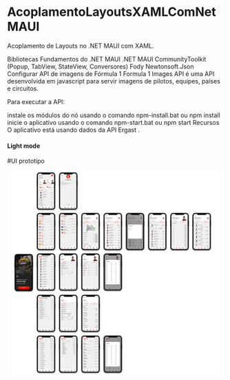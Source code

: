 # AcoplamentoLayoutsXAMLComNetMAUI

Acoplamento de Layouts no .NET MAUI com XAML.

Bibliotecas
Fundamentos do .NET MAUI
.NET MAUI CommunityToolkit (Popup, TabView, StateView, Conversores)
Fody
Newtonsoft.Json
Configurar
API de imagens de Fórmula 1
Formula 1 Images API é uma API desenvolvida em javascript para servir imagens de pilotos, equipes, países e circuitos.


Para executar a API:

instale os módulos do nó usando o comando npm-install.bat ou npm install
inicie o aplicativo usando o comando npm-start.bat ou npm start
Recursos
O aplicativo está usando dados da API Ergast .


#### Light mode 

#UI prototipo

<img src="https://github.com/ManoelSytem/AppF1/blob/main/light_mode.png?raw=true" Width="1620" />



